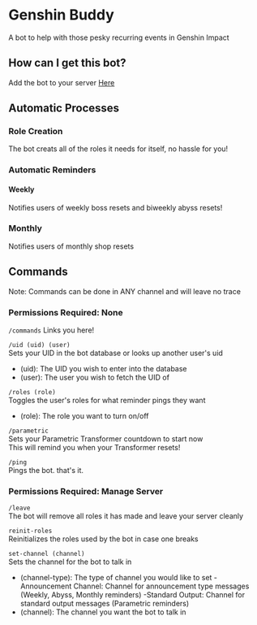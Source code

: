 # Genshin Buddy

A bot to help with those pesky recurring events in Genshin Impact

## How can I get this bot?

Add the bot to your server [Here](https://discord.com/oauth2/authorize?client_id=1006734097831432278&scope=bot&permissions=2415922176)

## Automatic Processes

### Role Creation
The bot creats all of the roles it needs for itself, no hassle for you!

### Automatic Reminders

#### Weekly
Notifies users of weekly boss resets and biweekly abyss resets!
### Monthly
Notifies users of monthly shop resets
## Commands
Note: Commands can be done in ANY channel and will leave no trace
### Permissions Required: None

`/commands`
Links you here!

`/uid (uid) (user)` <br/>
Sets your UID in the bot database or looks up another user's uid
- (uid): The UID you wish to enter into the database
- (user): The user you wish to fetch the UID of

`/roles (role)` <br/>
Toggles the user's roles for what reminder pings they want
- (role): The role you want to turn on/off

`/parametric` <br/>
Sets your Parametric Transformer countdown to start now <br/>
This will remind you when your Transformer resets!

`/ping` <br/>
Pings the bot. that's it.

### Permissions Required: Manage Server

`/leave` <br/>
The bot will remove all roles it has made and leave your server cleanly

`reinit-roles` <br/>
Reinitializes the roles used by the bot in case one breaks

`set-channel (channel)` <br/>
Sets the channel for the bot to talk in
- (channel-type): The type of channel you would like to set
    -Announcement Channel: Channel for announcement type messages (Weekly, Abyss, Monthly reminders)
    -Standard Output: Channel for standard output messages (Parametric reminders)
- (channel): The channel you want the bot to talk in